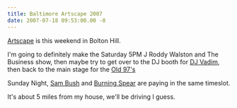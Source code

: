 ```yaml
---
title: Baltimore Artscape 2007
date: 2007-07-18 09:53:00.00 -8
---
```

[Artscape](http://www.artscape.org/index.cfm) is this weekend in Bolton Hill.

I'm going to definitely make the Saturday 5PM J Roddy Walston and The Business show, then maybe try to get over to the DJ booth for [DJ Vadim](http://www.artscape.org/index.cfm?page=schedules&id=198), then back to the main stage for the [Old 97's](http://www.artscape.org/index.cfm?page=schedules&id=28)

Sunday Night, [Sam Bush](http://www.artscape.org/index.cfm?page=schedules&id=15) and [Burning Spear](http://www.artscape.org/index.cfm?page=schedules&id=12) are paying in the same timeslot.

It's about 5 miles from my house, we'll be driving I guess.
